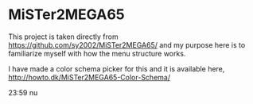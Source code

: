 MiSTer2MEGA65
=============

This project is taken directly from https://github.com/sy2002/MiSTer2MEGA65/ and my purpose here is to familiarize myself with how the menu structure works.

I have made a color schema picker for this and it is available here, http://howto.dk/MiSTer2MEGA65-Color-Schema/

23:59 nu
